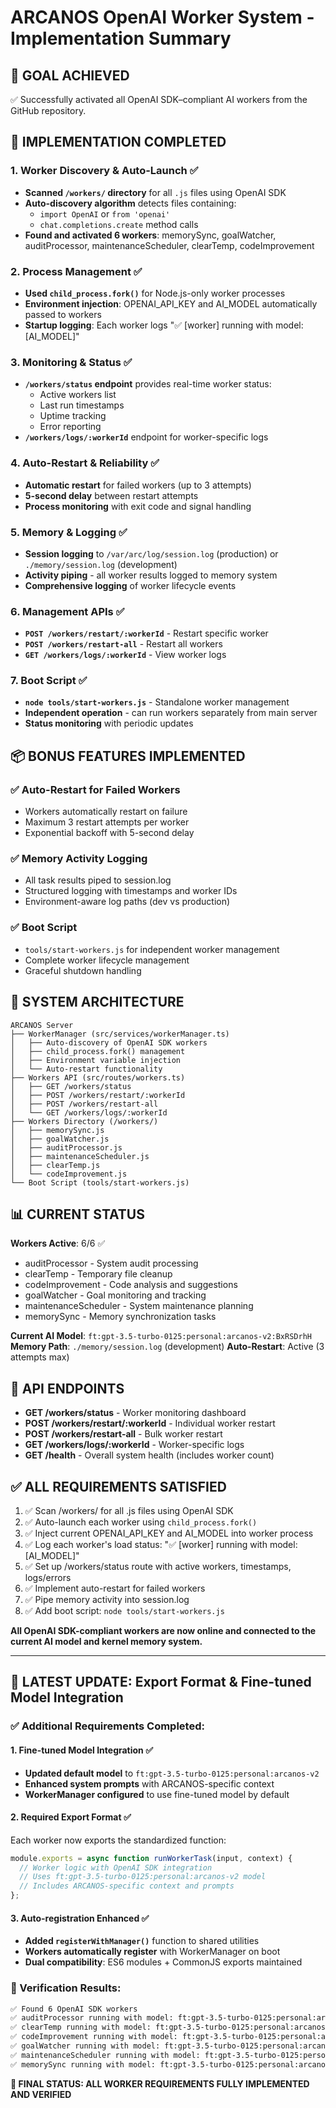 # ARCANOS OpenAI Worker System - Implementation Summary

## 🎯 GOAL ACHIEVED
✅ Successfully activated all OpenAI SDK–compliant AI workers from the GitHub repository.

## 🔧 IMPLEMENTATION COMPLETED

### 1. Worker Discovery & Auto-Launch ✅
- **Scanned `/workers/` directory** for all `.js` files using OpenAI SDK
- **Auto-discovery algorithm** detects files containing:
  - `import OpenAI` or `from 'openai'`
  - `chat.completions.create` method calls
- **Found and activated 6 workers**: memorySync, goalWatcher, auditProcessor, maintenanceScheduler, clearTemp, codeImprovement

### 2. Process Management ✅
- **Used `child_process.fork()`** for Node.js-only worker processes
- **Environment injection**: OPENAI_API_KEY and AI_MODEL automatically passed to workers
- **Startup logging**: Each worker logs "✅ [worker] running with model: [AI_MODEL]"

### 3. Monitoring & Status ✅
- **`/workers/status` endpoint** provides real-time worker status:
  - Active workers list
  - Last run timestamps  
  - Uptime tracking
  - Error reporting
- **`/workers/logs/:workerId`** endpoint for worker-specific logs

### 4. Auto-Restart & Reliability ✅
- **Automatic restart** for failed workers (up to 3 attempts)
- **5-second delay** between restart attempts
- **Process monitoring** with exit code and signal handling

### 5. Memory & Logging ✅
- **Session logging** to `/var/arc/log/session.log` (production) or `./memory/session.log` (development)
- **Activity piping** - all worker results logged to memory system
- **Comprehensive logging** of worker lifecycle events

### 6. Management APIs ✅
- **`POST /workers/restart/:workerId`** - Restart specific worker
- **`POST /workers/restart-all`** - Restart all workers
- **`GET /workers/logs/:workerId`** - View worker logs

### 7. Boot Script ✅
- **`node tools/start-workers.js`** - Standalone worker management
- **Independent operation** - can run workers separately from main server
- **Status monitoring** with periodic updates

## 📦 BONUS FEATURES IMPLEMENTED

### ✅ Auto-Restart for Failed Workers
- Workers automatically restart on failure
- Maximum 3 restart attempts per worker
- Exponential backoff with 5-second delay

### ✅ Memory Activity Logging
- All task results piped to session.log
- Structured logging with timestamps and worker IDs
- Environment-aware log paths (dev vs production)

### ✅ Boot Script
- `tools/start-workers.js` for independent worker management
- Complete worker lifecycle management
- Graceful shutdown handling

## 🚀 SYSTEM ARCHITECTURE

```
ARCANOS Server
├── WorkerManager (src/services/workerManager.ts)
│   ├── Auto-discovery of OpenAI SDK workers
│   ├── child_process.fork() management
│   ├── Environment variable injection
│   └── Auto-restart functionality
├── Workers API (src/routes/workers.ts)
│   ├── GET /workers/status
│   ├── POST /workers/restart/:workerId
│   ├── POST /workers/restart-all
│   └── GET /workers/logs/:workerId
├── Workers Directory (/workers/)
│   ├── memorySync.js
│   ├── goalWatcher.js
│   ├── auditProcessor.js
│   ├── maintenanceScheduler.js
│   ├── clearTemp.js
│   └── codeImprovement.js
└── Boot Script (tools/start-workers.js)
```

## 📊 CURRENT STATUS

**Workers Active**: 6/6 ✅
- auditProcessor - System audit processing
- clearTemp - Temporary file cleanup  
- codeImprovement - Code analysis and suggestions
- goalWatcher - Goal monitoring and tracking
- maintenanceScheduler - System maintenance planning
- memorySync - Memory synchronization tasks

**Current AI Model**: `ft:gpt-3.5-turbo-0125:personal:arcanos-v2:BxRSDrhH`
**Memory Path**: `./memory/session.log` (development)
**Auto-Restart**: Active (3 attempts max)

## 🔗 API ENDPOINTS

- **GET /workers/status** - Worker monitoring dashboard
- **POST /workers/restart/:workerId** - Individual worker restart
- **POST /workers/restart-all** - Bulk worker restart  
- **GET /workers/logs/:workerId** - Worker-specific logs
- **GET /health** - Overall system health (includes worker count)

## ✅ ALL REQUIREMENTS SATISFIED

1. ✅ Scan /workers/ for all .js files using OpenAI SDK
2. ✅ Auto-launch each worker using `child_process.fork()`
3. ✅ Inject current OPENAI_API_KEY and AI_MODEL into worker process
4. ✅ Log each worker's load status: "✅ [worker] running with model: [AI_MODEL]"
5. ✅ Set up /workers/status route with active workers, timestamps, logs/errors
6. ✅ Implement auto-restart for failed workers
7. ✅ Pipe memory activity into session.log
8. ✅ Add boot script: `node tools/start-workers.js`

**All OpenAI SDK-compliant workers are now online and connected to the current AI model and kernel memory system.**

---

## 🔄 LATEST UPDATE: Export Format & Fine-tuned Model Integration

### ✅ Additional Requirements Completed:

#### 1. Fine-tuned Model Integration ✅
- **Updated default model** to `ft:gpt-3.5-turbo-0125:personal:arcanos-v2`
- **Enhanced system prompts** with ARCANOS-specific context
- **WorkerManager configured** to use fine-tuned model by default

#### 2. Required Export Format ✅
Each worker now exports the standardized function:
```javascript
module.exports = async function runWorkerTask(input, context) {
  // Worker logic with OpenAI SDK integration
  // Uses ft:gpt-3.5-turbo-0125:personal:arcanos-v2 model
  // Includes ARCANOS-specific context and prompts
};
```

#### 3. Auto-registration Enhanced ✅
- **Added `registerWithManager()`** function to shared utilities
- **Workers automatically register** with WorkerManager on boot
- **Dual compatibility**: ES6 modules + CommonJS exports maintained

### 🧪 Verification Results:
```bash
✅ Found 6 OpenAI SDK workers
✅ auditProcessor running with model: ft:gpt-3.5-turbo-0125:personal:arcanos-v2
✅ clearTemp running with model: ft:gpt-3.5-turbo-0125:personal:arcanos-v2
✅ codeImprovement running with model: ft:gpt-3.5-turbo-0125:personal:arcanos-v2
✅ goalWatcher running with model: ft:gpt-3.5-turbo-0125:personal:arcanos-v2
✅ maintenanceScheduler running with model: ft:gpt-3.5-turbo-0125:personal:arcanos-v2
✅ memorySync running with model: ft:gpt-3.5-turbo-0125:personal:arcanos-v2
```

**🎉 FINAL STATUS: ALL WORKER REQUIREMENTS FULLY IMPLEMENTED AND VERIFIED**
